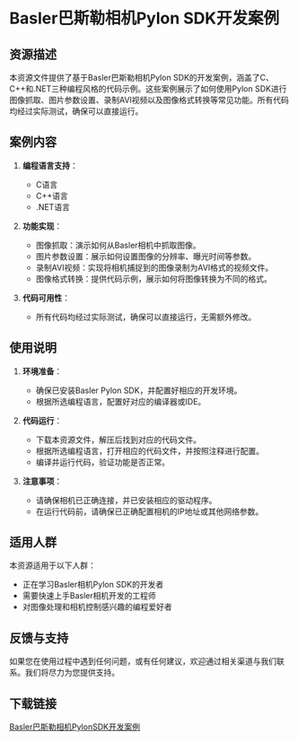 # Basler巴斯勒相机Pylon SDK开发案例

## 资源描述

本资源文件提供了基于Basler巴斯勒相机Pylon SDK的开发案例，涵盖了C、C++和.NET三种编程风格的代码示例。这些案例展示了如何使用Pylon SDK进行图像抓取、图片参数设置、录制AVI视频以及图像格式转换等常见功能。所有代码均经过实际测试，确保可以直接运行。

## 案例内容

1. **编程语言支持**：
   - C语言
   - C++语言
   - .NET语言

2. **功能实现**：
   - 图像抓取：演示如何从Basler相机中抓取图像。
   - 图片参数设置：展示如何设置图像的分辨率、曝光时间等参数。
   - 录制AVI视频：实现将相机捕捉到的图像录制为AVI格式的视频文件。
   - 图像格式转换：提供代码示例，展示如何将图像转换为不同的格式。

3. **代码可用性**：
   - 所有代码均经过实际测试，确保可以直接运行，无需额外修改。

## 使用说明

1. **环境准备**：
   - 确保已安装Basler Pylon SDK，并配置好相应的开发环境。
   - 根据所选编程语言，配置好对应的编译器或IDE。

2. **代码运行**：
   - 下载本资源文件，解压后找到对应的代码文件。
   - 根据所选编程语言，打开相应的代码文件，并按照注释进行配置。
   - 编译并运行代码，验证功能是否正常。

3. **注意事项**：
   - 请确保相机已正确连接，并已安装相应的驱动程序。
   - 在运行代码前，请确保已正确配置相机的IP地址或其他网络参数。

## 适用人群

本资源适用于以下人群：
- 正在学习Basler相机Pylon SDK的开发者
- 需要快速上手Basler相机开发的工程师
- 对图像处理和相机控制感兴趣的编程爱好者

## 反馈与支持

如果您在使用过程中遇到任何问题，或有任何建议，欢迎通过相关渠道与我们联系。我们将尽力为您提供支持。

## 下载链接

[Basler巴斯勒相机PylonSDK开发案例](https://pan.quark.cn/s/f8d6096aa1ab)